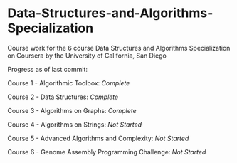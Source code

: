 # Data-Structures-and-Algorithms-Specialization
Course work for the 6 course Data Structures and Algorithms Specialization on Coursera by the University of California, San Diego

Progress as of last commit:

Course 1 - Algorithmic Toolbox: *Complete*

Course 2 - Data Structures: *Complete*

Course 3 - Algorithms on Graphs: *Complete*

Course 4 - Algorithms on Strings: *Not Started*

Course 5 - Advanced Algorithms and Complexity: *Not Started*

Course 6 - Genome Assembly Programming Challenge: *Not Started*
